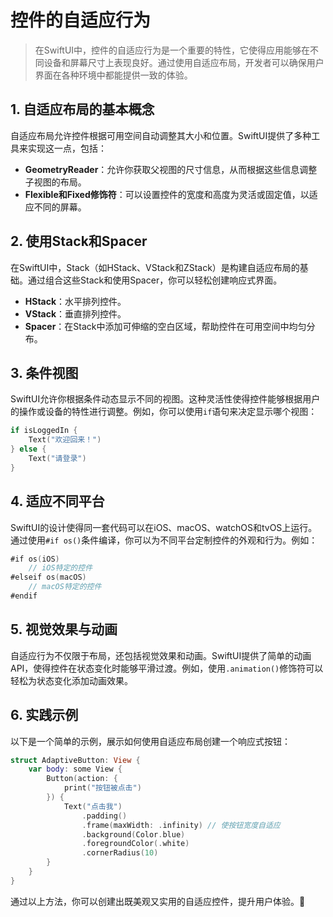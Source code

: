 ﻿# 控件的自适应行为

> 在SwiftUI中，控件的自适应行为是一个重要的特性，它使得应用能够在不同设备和屏幕尺寸上表现良好。通过使用自适应布局，开发者可以确保用户界面在各种环境中都能提供一致的体验。

## 1. 自适应布局的基本概念

自适应布局允许控件根据可用空间自动调整其大小和位置。SwiftUI提供了多种工具来实现这一点，包括：

- **GeometryReader**：允许你获取父视图的尺寸信息，从而根据这些信息调整子视图的布局。
- **Flexible和Fixed修饰符**：可以设置控件的宽度和高度为灵活或固定值，以适应不同的屏幕。

## 2. 使用Stack和Spacer

在SwiftUI中，Stack（如HStack、VStack和ZStack）是构建自适应布局的基础。通过组合这些Stack和使用Spacer，你可以轻松创建响应式界面。

- **HStack**：水平排列控件。
- **VStack**：垂直排列控件。
- **Spacer**：在Stack中添加可伸缩的空白区域，帮助控件在可用空间中均匀分布。

## 3. 条件视图

SwiftUI允许你根据条件动态显示不同的视图。这种灵活性使得控件能够根据用户的操作或设备的特性进行调整。例如，你可以使用`if`语句来决定显示哪个视图：

```swift
if isLoggedIn {
    Text("欢迎回来！")
} else {
    Text("请登录")
}
```

## 4. 适应不同平台

SwiftUI的设计使得同一套代码可以在iOS、macOS、watchOS和tvOS上运行。通过使用`#if os()`条件编译，你可以为不同平台定制控件的外观和行为。例如：

```swift
#if os(iOS)
    // iOS特定的控件
#elseif os(macOS)
    // macOS特定的控件
#endif
```

## 5. 视觉效果与动画

自适应行为不仅限于布局，还包括视觉效果和动画。SwiftUI提供了简单的动画API，使得控件在状态变化时能够平滑过渡。例如，使用`.animation()`修饰符可以轻松为状态变化添加动画效果。

## 6. 实践示例

以下是一个简单的示例，展示如何使用自适应布局创建一个响应式按钮：

```swift
struct AdaptiveButton: View {
    var body: some View {
        Button(action: {
            print("按钮被点击")
        }) {
            Text("点击我")
                .padding()
                .frame(maxWidth: .infinity) // 使按钮宽度自适应
                .background(Color.blue)
                .foregroundColor(.white)
                .cornerRadius(10)
        }
    }
}
```

通过以上方法，你可以创建出既美观又实用的自适应控件，提升用户体验。🎉


